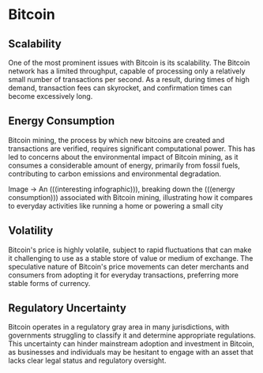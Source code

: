 # Bitcoin

## Scalability

One of the most prominent issues with Bitcoin is its scalability. The Bitcoin network has a limited throughput, capable of processing only a relatively small number of transactions per second. As a result, during times of high demand, transaction fees can skyrocket, and confirmation times can become excessively long.

## Energy Consumption

Bitcoin mining, the process by which new bitcoins are created and transactions are verified, requires significant computational power. This has led to concerns about the environmental impact of Bitcoin mining, as it consumes a considerable amount of energy, primarily from fossil fuels, contributing to carbon emissions and environmental degradation.

Image -> An (((interesting infographic))), breaking down the (((energy consumption))) associated with Bitcoin mining, illustrating how it compares to everyday activities like running a home or powering a small city

## Volatility

Bitcoin's price is highly volatile, subject to rapid fluctuations that can make it challenging to use as a stable store of value or medium of exchange. The speculative nature of Bitcoin's price movements can deter merchants and consumers from adopting it for everyday transactions, preferring more stable forms of currency.

## Regulatory Uncertainty

Bitcoin operates in a regulatory gray area in many jurisdictions, with governments struggling to classify it and determine appropriate regulations. This uncertainty can hinder mainstream adoption and investment in Bitcoin, as businesses and individuals may be hesitant to engage with an asset that lacks clear legal status and regulatory oversight.

